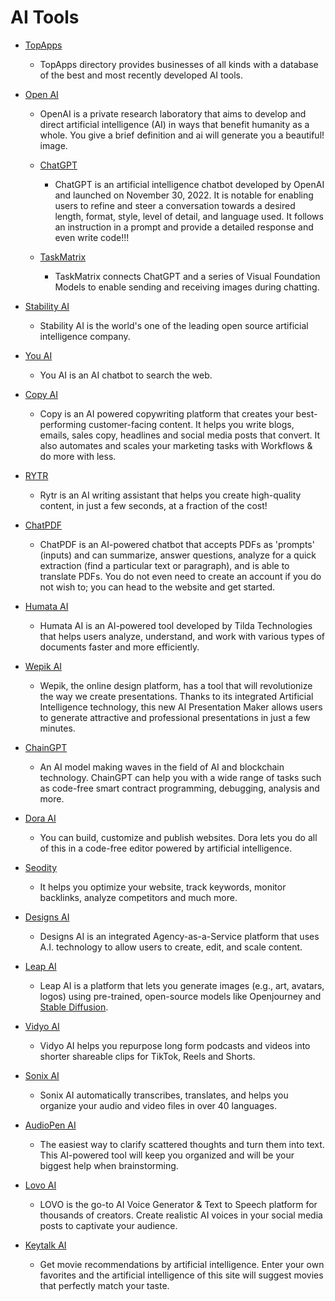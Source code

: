 # AI Tools

- [TopApps](https://topapps.ai/)

  - TopApps directory provides businesses of all kinds with a database of the best and most recently developed AI tools.

- [Open AI](https://open.ai/)

  - OpenAI is a private research laboratory that aims to develop and direct artificial intelligence (AI) in ways that benefit humanity as a whole. You give a brief definition and ai will generate you a beautiful! image.

  - [ChatGPT](https://chat.openai.com/)

    - ChatGPT is an artificial intelligence chatbot developed by OpenAI and launched on November 30, 2022. It is notable for enabling users to refine and steer a conversation towards a desired length, format, style, level of detail, and language used. It follows an instruction in a prompt and provide a detailed response and even write code!!!

  - [TaskMatrix](https://github.com/microsoft/TaskMatrix)

    - TaskMatrix connects ChatGPT and a series of Visual Foundation Models to enable sending and receiving images during chatting.

- [Stability AI](https://stability.ai/)

  - Stability AI is the world's one of the leading open source artificial intelligence company.

- [You AI](https://you.com/)

  - You AI is an AI chatbot to search the web.

- [Copy AI](https://app.copy.ai/)

  - Copy is an AI powered copywriting platform that creates your best-performing customer-facing content. It helps you write blogs, emails, sales copy, headlines and social media posts that convert. It also automates and scales your marketing tasks with Workflows & do more with less.

- [RYTR](https://rytr.me/)

  - Rytr is an AI writing assistant that helps you create high-quality content, in just a few seconds, at a fraction of the cost!

- [ChatPDF](https://www.chatpdf.com/)

  - ChatPDF is an AI-powered chatbot that accepts PDFs as 'prompts' (inputs) and can summarize, answer questions, analyze for a quick extraction (find a particular text or paragraph), and is able to translate PDFs. You do not even need to create an account if you do not wish to; you can head to the website and get started.

- [Humata AI](https://app.humata.ai/)

  - Humata AI is an AI-powered tool developed by Tilda Technologies that helps users analyze, understand, and work with various types of documents faster and more efficiently.

- [Wepik AI](https://wepik.com/)

  - Wepik, the online design platform, has a tool that will revolutionize the way we create presentations. Thanks to its integrated Artificial Intelligence technology, this new AI Presentation Maker allows users to generate attractive and professional presentations in just a few minutes.

- [ChainGPT](https://www.chaingpt.org/)

  - An AI model making waves in the field of AI and blockchain technology. ChainGPT can help you with a wide range of tasks such as code-free smart contract programming, debugging, analysis and more.

- [Dora AI](https://www.dora.run/ai)

  - You can build, customize and publish websites. Dora lets you do all of this in a code-free editor powered by artificial intelligence.

- [Seodity](https://seodity.com/)

  - It helps you optimize your website, track keywords, monitor backlinks, analyze competitors and much more.

- [Designs AI](https://designs.ai/)

  - Designs AI is an integrated Agency-as-a-Service platform that uses A.I. technology to allow users to create, edit, and scale content.

- [Leap AI](https://www.tryleap.ai)

  - Leap AI is a platform that lets you generate images (e.g., art, avatars, logos) using pre-trained, open-source models like Openjourney and [Stable Diffusion](https://zapier.com/blog/how-to-use-stable-diffusion).

- [Vidyo AI](https://vidyo.ai/)

  - Vidyo AI helps you repurpose long form podcasts and videos into shorter shareable clips for TikTok, Reels and Shorts.

- [Sonix AI](https://sonix.ai/)

  - Sonix AI automatically transcribes, translates, and helps you organize your audio and video files in over 40 languages.

- [AudioPen AI](https://audiopen.ai/)

  - The easiest way to clarify scattered thoughts and turn them into text. This AI-powered tool will keep you organized and will be your biggest help when brainstorming.

- [Lovo AI](https://lovo.ai/)

  - LOVO is the go-to AI Voice Generator & Text to Speech platform for thousands of creators. Create realistic AI voices in your social media posts to captivate your audience.

- [Keytalk AI](https://www.mycelebs.com/)

  - Get movie recommendations by artificial intelligence. Enter your own favorites and the artificial intelligence of this site will suggest movies that perfectly match your taste.
